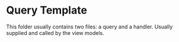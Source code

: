 # Query Template

This folder usually contains two files: a query and a handler. Usually supplied and called by the view models.



